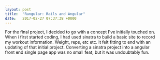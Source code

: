 ```yaml
---
layout: post
title:  "Rangular: Rails and Angular"
date:   2017-02-27 07:37:38 +0000
---
```



For the final project, I decided to go with a concept I've initially touched on. When i first started coding, I had used sinatra to build a basic site to record my workout information. Weight, reps, etc etc. It felt fitting to end with an updating of that initial project. Converting a sinatra project into a angular front end single page app was no small feat, but it was undoubtably fun. 
